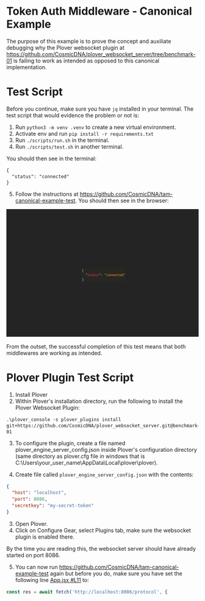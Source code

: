# Token Auth Middleware - Canonical Example

The purpose of this example is to prove the concept and auxiliate debugging why the Plover websocket plugin at https://github.com/CosmicDNA/plover_websocket_server/tree/benchmark-01 is failing to work as intended as opposed to this canonical implementation.

# Test Script

Before you continue, make sure you have `jq` installed in your terminal.
The test script that would evidence the problem or not is:

1. Run `python3 -m venv .venv` to create a new virtual environment.
2. Activate env and run `pip install -r requirements.txt`
3. Run `./scripts/run.sh` in the terminal.
4. Run `./scripts/test.sh` in another terminal.

You should then see in the terminal:
```shell
{
  "status": "connected"
}
```

5. Follow the instructions at https://github.com/CosmicDNA/tam-canonical-example-test. You should then see in the browser:

![Status JSON data](/src/assets/Status.png)

From the outset, the successful completion of this test means that both middlewares are working as intended.

# Plover Plugin Test Script

1. Install Plover
2. Within Plover's installation directory, run the following to install the Plover Websocket Plugin:

```shell
.\plover_console -s plover_plugins install git+https://github.com/CosmicDNA/plover_websocket_server.git@benchmark-01
```

3. To configure the plugin, create a file named plover_engine_server_config.json inside Plover's configuration directory (same directory as plover.cfg file in windows that is C:\Users\your_user_name\AppData\Local\plover\plover).

4. Create file called `plover_engine_server_config.json` with the contents:

```json
{
  "host": "localhost",
  "port": 8086,
  "secretkey": "my-secret-token"
}
```

3. Open Plover.
4. Click on Configure Gear, select Plugins tab, make sure the websocket plugin is enabled there.

By the time you are reading this, the websocket server should have already started on port 8086.

5. You can now run https://github.com/CosmicDNA/tam-canonical-example-test again but before you do, make sure you have set the following line [App.jsx #L11](https://github.com/CosmicDNA/tam-canonical-example-test/blob/main/src/App.jsx#L11) to:

```jsx
const res = await fetch('http://localhost:8086/protocol', {
```
